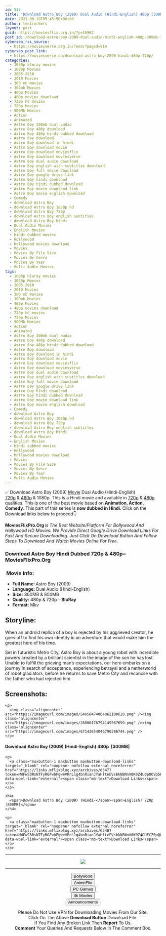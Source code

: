 ```yaml
---
id: 917
title: 'Download Astro Boy (2009) Dual Audio (Hindi-English) 480p [300MB] || 720p [800MB]'
date: 2021-09-10T05:45:56+00:00
author: tentrockers
layout: post
guid: https://moviesflix.org.in/?p=16962
post id: /download-astro-boy-2009-dual-audio-hindi-english-480p-300mb-720p-800mb/
cyberseo_rss_source:
  - https://moviesverse.org.in/feed/?paged=514
cyberseo_post_link:
  - https://moviesverse.co/download-astro-boy-2009-hindi-480p-720p/
categories:
  - 1080p bluray movies
  - 1080p Movies
  - 2005-2010
  - 2019 Movies
  - 300 mb movies
  - 300mb Movies
  - 480p Movies
  - 480p movies download
  - 720p hd movies
  - 720p Movies
  - 900Mb Movies
  - Action
  - Animated
  - Astro Boy 300mb dual audio
  - Astro Boy 480p download
  - Astro Boy 480p hindi dubbed download
  - Astro Boy download
  - Astro Boy download in hindi
  - Astro Boy download movie
  - Astro Boy download moviesflix
  - Astro Boy download moviesverse
  - Astro Boy dual audio download
  - Astro Boy english with subtitles download
  - Astro Boy full movie download
  - Astro Boy google drive link
  - Astro Boy hindi download
  - Astro Boy hindi dubbed download
  - Astro Boy movie download link
  - Astro Boy movie english download
  - Comedy
  - download Astro Boy
  - download Astro Boy 1080p hd
  - download Astro Boy 720p
  - download Astro Boy english subtitles
  - download Astro Boy hindi
  - Dual Audio Movies
  - English Movies
  - hindi dubbed movies
  - Hollywood
  - hollywood movies download
  - Movies
  - Movies By File Size
  - Movies By Genre
  - Movies By Year
  - Multi Audio Movies
tags:
  - 1080p bluray movies
  - 1080p Movies
  - 2005-2010
  - 2019 Movies
  - 300 mb movies
  - 300mb Movies
  - 480p Movies
  - 480p movies download
  - 720p hd movies
  - 720p Movies
  - 900Mb Movies
  - Action
  - Animated
  - Astro Boy 300mb dual audio
  - Astro Boy 480p download
  - Astro Boy 480p hindi dubbed download
  - Astro Boy download
  - Astro Boy download in hindi
  - Astro Boy download movie
  - Astro Boy download moviesflix
  - Astro Boy download moviesverse
  - Astro Boy dual audio download
  - Astro Boy english with subtitles download
  - Astro Boy full movie download
  - Astro Boy google drive link
  - Astro Boy hindi download
  - Astro Boy hindi dubbed download
  - Astro Boy movie download link
  - Astro Boy movie english download
  - Comedy
  - download Astro Boy
  - download Astro Boy 1080p hd
  - download Astro Boy 720p
  - download Astro Boy english subtitles
  - download Astro Boy hindi
  - Dual Audio Movies
  - English Movies
  - hindi dubbed movies
  - Hollywood
  - hollywood movies download
  - Movies
  - Movies By File Size
  - Movies By Genre
  - Movies By Year
  - Multi Audio Movies
---
```

<div class="thecontent clearfix">
  <p>
    ✅ Download Astro Boy (2009) <a href="https://moviesverse.co/category/movies/" data-wpel-link="internal">Movie</a> Dual Audio (Hindi-English) <a href="https://moviesverse.co/720p-movies/" data-wpel-link="internal">720p</a>&nbsp;&&nbsp;<a href="https://moviesverse.co/480p-movies/" data-wpel-link="internal">480p</a> & 1080p. This is a Hindi movie and available in <a href="https://moviesverse.co/720p-movies/" data-wpel-link="internal">720p</a>&nbsp;&&nbsp;<a href="https://moviesverse.co/480p-movies/" data-wpel-link="internal">480p</a> qualities. This is one of the best movie based on <strong>Animation, Action, Comedy</strong>. This part of this series is <strong>now dubbed in <span>Hindi.&nbsp;</span></strong><span>Click on the Download links below to proceed👇</span>
  </p>
  
  <p>
    <strong><span>MoviesFlixPro.Org&nbsp;</span></strong><em>is The Best Website/Platform For Bollywood And Hollywood HD Movies. We Provide Direct Google Drive Download Links For Fast And Secure Downloading. Just Click On Download Button And Follow Steps To&nbsp;Download And Watch Movies Online For Free.</em>
  </p>
  
  <h3>
    <span>Download Astro Boy Hindi Dubbed 720p & 480p~ MoviesFlixPro.Org</span>
  </h3>
  
  <h3>
    <span>&nbsp;Movie Info:&nbsp;</span>
  </h3>
  
  <ul>
    <li>
      <strong>Full Name: </strong>Astro Boy (2009)
    </li>
    <li>
      <strong>Language:</strong> Dual Audio (Hindi-English)
    </li>
    <li>
      <strong>Size:</strong> 300MB & 800MB
    </li>
    <li>
      <strong>Quality:</strong> 480p & 720p – <span><strong>BluRay</strong></span>
    </li>
    <li>
      <strong>Format:</strong>&nbsp;Mkv
    </li>
  </ul>
  
  <h2>
    <span>Storyline:</span>
  </h2>
  
  <p>
    When an android replica of a boy is rejected by his aggrieved creator, he goes off to find his own identity in an adventure that would make him the greatest hero of his time.
  </p>
  
  <div>
    Set in futuristic Metro City, Astro Boy is about a young robot with incredible powers created by a brilliant scientist in the image of the son he has lost. Unable to fulfill the grieving man’s expectations, our hero embarks on a journey in search of acceptance, experiencing betrayal and a netherworld of robot gladiators, before he returns to save Metro City and reconcile with the father who had rejected him.
  </div>
  
  <div class="summary_text">
    <h2>
      <span>Screenshots:</span>
    </h2>
    
    <p>
      <img class="aligncenter" src="https://imagecurl.com/images/54050474064062100620.png" /><img class="aligncenter" src="https://imagecurl.com/images/26800176794149567699.png" /><img class="aligncenter" src="https://imagecurl.com/images/67142654046790286744.png" />
    </p>
  </div>
  
  <div class="inline canwrap">
    <h4>
      <span>Download Astro Boy (2009) (Hindi-English) </span><span>480p&nbsp; [300MB]</span>
    </h4>
    
    <p>
      <a class="maxbutton-1 maxbutton maxbutton-download-links" target="_blank" rel="noopener nofollow external noreferrer" href="https://links.mflixblog.xyz/archives/6347?token=NWFwS3RsNTFyRGFwbFgweVRnL1g4bnRianJYaHlteEVsbkNBNnV0K0Z4L0pUOVp5QkFNN0gzTkxNeEFJMzlvcg" data-wpel-link="external"><span class="mb-text">Download Links</span></a>
    </p>
    
    <h4>
      <span>Download Astro Boy (2009) (Hindi-</span><span>English) 720p [800MB]</span>
    </h4>
    
    <p>
      <a class="maxbutton-1 maxbutton maxbutton-download-links" target="_blank" rel="noopener nofollow external noreferrer" href="https://links.mflixblog.xyz/archives/6348?token=NWFwS3RsNTFyRGFwbFgweVRnL1g4bnRianJYaHlteEVsbkNBNnV0K0Z4OUFCZ0pQUTArR3NjbzM4dHExUVhLQg" data-wpel-link="external"><span class="mb-text">Download Links</span></a>
    </p>
  </div>
</div>

<center>
  </p> 
  
  <hr />
  
  <p>
    <a href="http://gdrivepro.xyz/join.php" data-wpel-link="external" target="_blank" rel="nofollow external noopener noreferrer"><img src="https://i.imgur.com/FhMdWdW.png" /></a>
  </p>
  
  <hr />
  
  <p>
    <a href="https://dogemovies.xyz" target="_blank" data-wpel-link="external" rel="nofollow external noopener noreferrer"><button class="button button5">Bollywood</button></a><br /> <a href="https://animeflix.in" target="_blank" data-wpel-link="external" rel="nofollow external noopener noreferrer"><button class="button button5">AnimeFlix</button></a><br /> <a href="https://gamesflix.net/" target="_blank" data-wpel-link="external" rel="nofollow external noopener noreferrer"><button class="button button5">PC Games</button></a><br /> <a href="https://uhdmovies.in" target="_blank" data-wpel-link="external" rel="nofollow external noopener noreferrer"><button class="button button5">4k Movies</button></a><br /> <a href="https://moviesverse.co/announcements/" target="_blank" data-wpel-link="internal" rel="noopener"><button class="button button5">Announcements</button></a>
  </p>
  
  <div class="alert alert-danger">
    Please Do Not Use VPN for Downloading Movies From Our Site.
  </div>
  
  <div class="alert alert-success">
    Click On The Above <strong>Download Button</strong> Download File.
  </div>
  
  <div class="alert alert-warning">
    If You Find Any Broken Link Then <strong>Report</strong> To Us.
  </div>
  
  <div class="alert alert-info">
    <strong>Comment</strong> Your Queries And Requests Below In The Comment Box.
  </div>
  
  <p>
    </center>
  </p>